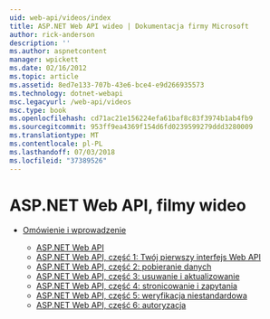 ```yaml
---
uid: web-api/videos/index
title: ASP.NET Web API wideo | Dokumentacja firmy Microsoft
author: rick-anderson
description: ''
ms.author: aspnetcontent
manager: wpickett
ms.date: 02/16/2012
ms.topic: article
ms.assetid: 8ed7e133-707b-43e6-bce4-e9d266935573
ms.technology: dotnet-webapi
msc.legacyurl: /web-api/videos
msc.type: book
ms.openlocfilehash: cd71ac21e156224efa61baf8c83f3974b1ab4fb9
ms.sourcegitcommit: 953ff9ea4369f154d6fd0239599279ddd3280009
ms.translationtype: MT
ms.contentlocale: pl-PL
ms.lasthandoff: 07/03/2018
ms.locfileid: "37389526"
---
```

<a name="aspnet-web-api-videos"></a>ASP.NET Web API, filmy wideo
====================
- [Omówienie i wprowadzenie](getting-started/index.md)

    - [ASP.NET Web API](getting-started/aspnet-web-api.md)
    - [ASP.NET Web API, część 1: Twój pierwszy interfejs Web API](getting-started/your-first-web-api.md)
    - [ASP.NET Web API, część 2: pobieranie danych](getting-started/getting-data.md)
    - [ASP.NET Web API, część 3: usuwanie i aktualizowanie](getting-started/delete-and-update.md)
    - [ASP.NET Web API, część 4: stronicowanie i zapytania](getting-started/paging-and-querying.md)
    - [ASP.NET Web API, część 5: weryfikacja niestandardowa](getting-started/custom-validation.md)
    - [ASP.NET Web API, część 6: autoryzacja](getting-started/authorization.md)
